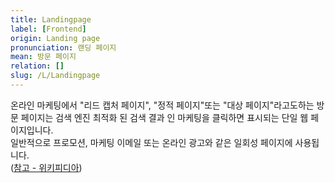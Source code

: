 ```yaml
---
title: Landingpage
label: [Frontend]
origin: Landing page
pronunciation: 랜딩 페이지
mean: 방문 페이지
relation: []
slug: /L/Landingpage
---
```


<content>


<p>온라인 마케팅에서 "리드 캡처 페이지", "정적 페이지"또는 "대상 페이지"라고도하는 방문 페이지는 검색 엔진 최적화 된 검색 결과 인 마케팅을 클릭하면 표시되는 단일 웹 페이지입니다.<br />
일반적으로 프로모션, 마케팅 이메일 또는 온라인 광고와 같은 일회성 페이지에 사용됩니다.<br />
(<a href="https://en.wikipedia.org/wiki/Landing_page">참고 - 위키피디아</a>)</p>


</content>

